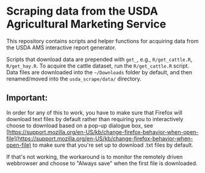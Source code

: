 # Scraping data from the USDA Agricultural Marketing Service

This repository contains scripts and helper functions for acquiring data from the USDA AMS interactive report generator.

Scripts that download data are prepended with `get_`, e.g., `R/get_cattle.R`, `R/get_hay.R`.
To acquire the cattle dataset, run the `R/get_cattle.R` script.
Data files are downloaded into the `~/Downloads` folder by default, and then renamed/moved into the `usda_scrape/data/` directory.

## Important:

In order for any of this to work, you have to make sure that Firefox will download text files by default rather than requiring you to interactively choose to download based on a pop-up dialogue box, see [https://support.mozilla.org/en-US/kb/change-firefox-behavior-when-open-file](https://support.mozilla.org/en-US/kb/change-firefox-behavior-when-open-file) to make sure that you're set up to download .txt files by default.

If that's not working, the workaround is to monitor the remotely driven webbrowser and choose to "Always save" when the first file is downloaded.
